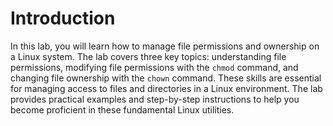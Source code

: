# Introduction

In this lab, you will learn how to manage file permissions and ownership on a Linux system. The lab covers three key topics: understanding file permissions, modifying file permissions with the `chmod` command, and changing file ownership with the `chown` command. These skills are essential for managing access to files and directories in a Linux environment. The lab provides practical examples and step-by-step instructions to help you become proficient in these fundamental Linux utilities.
